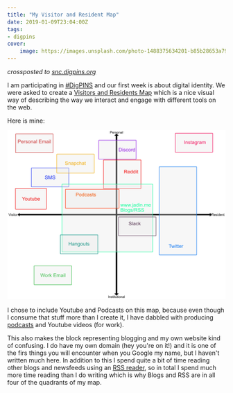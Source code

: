 ```yaml
---
title: "My Visitor and Resident Map"
date: 2019-01-09T23:04:00Z
tags:
- digpins
cover:
    image: https://images.unsplash.com/photo-1488375634201-b85b28653a79?ixlib=rb-1.2.1&q=80&fm=jpg&crop=entropy&cs=tinysrgb&w=1080&fit=max&ixid=eyJhcHBfaWQiOjExNzczfQ
---
```


_crossposted to [snc.digpins.org](https://snc.digpins.org/vr-map-2/)_

I am participating in [#DigPINS](https://digpins.org/) and our first week is about digital identity. We were asked to create a [Visitors and Residents Map](http://daveowhite.com/vandr/) which is a nice visual way of describing the way we interact and engage with different tools on the web.

Here is mine:

![Visitor and Resident map](vrmap.png)

I chose to include Youtube and Podcasts on this map, because even though I consume that stuff more than I create it, I have dabbled with producing [podcasts](https://soundcloud.com/jadinapproved) and Youtube videos (for work).

This also makes the block representing blogging and my own website kind of confusing. I do have my own domain (hey you're on it!) and it is one of the firs things you will encounter when you Google my name, but I haven't written much here. In addition to this I spend quite a bit of time reading other blogs and newsfeeds using an [RSS reader](https://blog.timowens.io/link-sharing-through-tiny-tiny-rss/), so in total I spend much more time reading than I do writing which is why Blogs and RSS are in all four of the quadrants of my map.